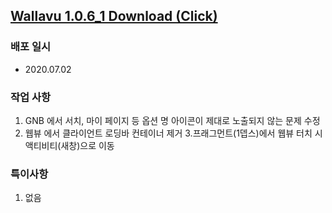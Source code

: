 ## [Wallavu 1.0.6_1 Download (Click) ](wallavu://url=https://abr.ge/io6da) 


### 배포 일시
- 2020.07.02

### 작업 사항
1. GNB 에서 서치, 마이 페이지 등 옵션 명 아이콘이 제대로 노출되지 않는 문제 수정
2. 웹뷰 에서 클라이언트 로딩바 컨테이너 제거
3.프래그먼트(1뎁스)에서 웹뷰 터치 시 액티비티(새창)으로 이동

### 특이사항
1. 없음 

